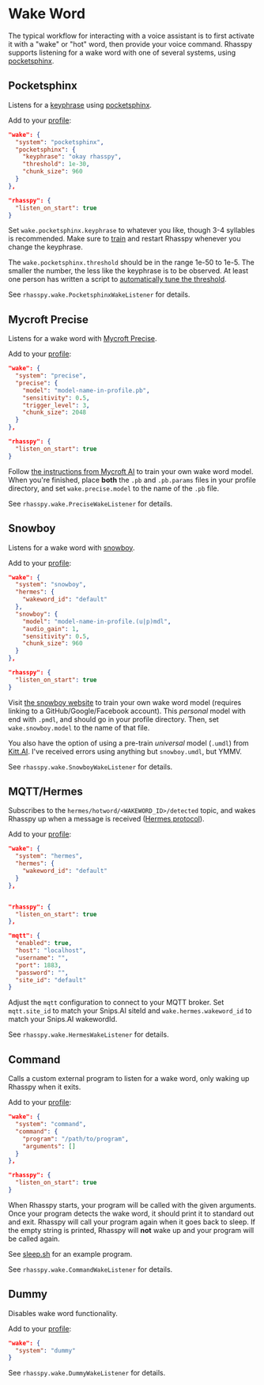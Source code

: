 # Wake Word

The typical workflow for interacting with a voice assistant is to first activate it with a "wake" or "hot" word, then provide your voice command. Rhasspy supports listening for a wake word with one of several systems, using [pocketsphinx](#pocketsphinx).

## Pocketsphinx

Listens for a [keyphrase](https://cmusphinx.github.io/wiki/tutoriallm/#using-keyword-lists-with-pocketsphinx) using [pocketsphinx](https://github.com/cmusphinx/pocketsphinx).

Add to your [profile](profiles.md):

```json
"wake": {
  "system": "pocketsphinx",
  "pocketsphinx": {
    "keyphrase": "okay rhasspy",
    "threshold": 1e-30,
    "chunk_size": 960
  }
},

"rhasspy": {
  "listen_on_start": true
}
```
    
Set `wake.pocketsphinx.keyphrase` to whatever you like, though 3-4 syllables is recommended. Make sure to [train](training.md) and restart Rhasspy whenever you change the keyphrase.

The `wake.pocketsphinx.threshold` should be in the range 1e-50 to 1e-5. The smaller the number, the less like the keyphrase is to be observed. At least one person has written a script to [automatically tune the threshold](https://medium.com/@PankajB96/automatic-tuning-of-keyword-spotting-thresholds-a27256869d31).

See `rhasspy.wake.PocketsphinxWakeListener` for details.

## Mycroft Precise

Listens for a wake word with [Mycroft Precise](https://github.com/MycroftAI/mycroft-precise).

Add to your [profile](profiles.md):

```json
"wake": {
  "system": "precise",
  "precise": {
    "model": "model-name-in-profile.pb",
    "sensitivity": 0.5,
    "trigger_level": 3,
    "chunk_size": 2048
  }
},

"rhasspy": {
  "listen_on_start": true
}
```
    
Follow [the instructions from Mycroft AI](https://github.com/MycroftAI/mycroft-precise/wiki/Training-your-own-wake-word#how-to-train-your-own-wake-word) to train your own wake word model. When you're finished, place **both** the `.pb` and `.pb.params` files in your profile directory, and set `wake.precise.model` to the name of the `.pb` file.
    
See `rhasspy.wake.PreciseWakeListener` for details.

## Snowboy

Listens for a wake word with [snowboy](https://snowboy.kitt.ai).

Add to your [profile](profiles.md):

```json
"wake": {
  "system": "snowboy",
  "hermes": {
    "wakeword_id": "default"
  },
  "snowboy": {
    "model": "model-name-in-profile.(u|p)mdl",
    "audio_gain": 1,
    "sensitivity": 0.5,
    "chunk_size": 960
  }
},

"rhasspy": {
  "listen_on_start": true
}
```
    
Visit [the snowboy website](https://snowboy.kitt.ai) to train your own wake word model (requires linking to a GitHub/Google/Facebook account). This *personal* model with end with `.pmdl`, and should go in your profile directory. Then, set `wake.snowboy.model` to the name of that file.

You also have the option of using a pre-train *universal* model (`.umdl`) from [Kitt.AI](https://github.com/Kitt-AI/snowboy/tree/master/resources/models). I've received errors using anything but `snowboy.umdl`, but YMMV.

See `rhasspy.wake.SnowboyWakeListener` for details.

## MQTT/Hermes

Subscribes to the `hermes/hotword/<WAKEWORD_ID>/detected` topic, and wakes Rhasspy up when a message is received ([Hermes protocol](https://docs.snips.ai/ressources/hermes-protocol)).

Add to your [profile](profiles.md):

```json
"wake": {
  "system": "hermes",
  "hermes": {
    "wakeword_id": "default"
  }
},


"rhasspy": {
  "listen_on_start": true
},

"mqtt": {
  "enabled": true,
  "host": "localhost",
  "username": "",
  "port": 1883,
  "password": "",
  "site_id": "default"
}
```
    
Adjust the `mqtt` configuration to connect to your MQTT broker.
Set `mqtt.site_id` to match your Snips.AI siteId and `wake.hermes.wakeword_id` to match your Snips.AI wakewordId.

See `rhasspy.wake.HermesWakeListener` for details.

## Command

Calls a custom external program to listen for a wake word, only waking up Rhasspy when it exits.

Add to your [profile](profiles.md):

```json
"wake": {
  "system": "command",
  "command": {
    "program": "/path/to/program",
    "arguments": []
  }
},

"rhasspy": {
  "listen_on_start": true
}
```
    
When Rhasspy starts, your program will be called with the given arguments. Once your program detects the wake word, it should print it to standard out and exit. Rhasspy will call your program again when it goes back to sleep. If the empty string is printed, Rhasspy will **not** wake up and your program will be called again.

See [sleep.sh](https://github.com/synesthesiam/rhasspy-hassio-addon/blob/master/bin/mock-commands/sleep.sh) for an example program.

See `rhasspy.wake.CommandWakeListener` for details.

## Dummy

Disables wake word functionality.

Add to your [profile](profiles.md):

```json
"wake": {
  "system": "dummy"
}
```

See `rhasspy.wake.DummyWakeListener` for details.
